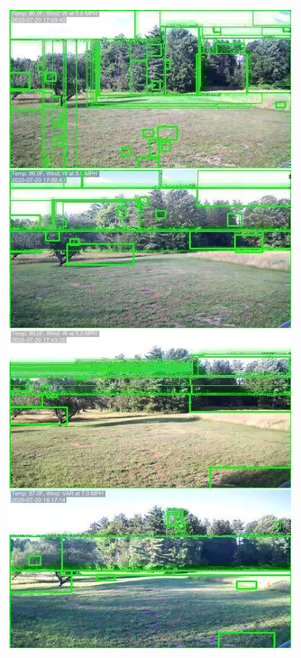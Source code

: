 ![20200720-162754-165759](in/20200720/20200720-162754-165759_0_.jpg)
![20200720-165804-172809](in/20200720/20200720-165804-172809_0_.jpg)
![20200720-172814-175819](in/20200720/20200720-172814-175819_0_.jpg)
![20200720-175824-182829](in/20200720/20200720-175824-182829_0_.jpg)

